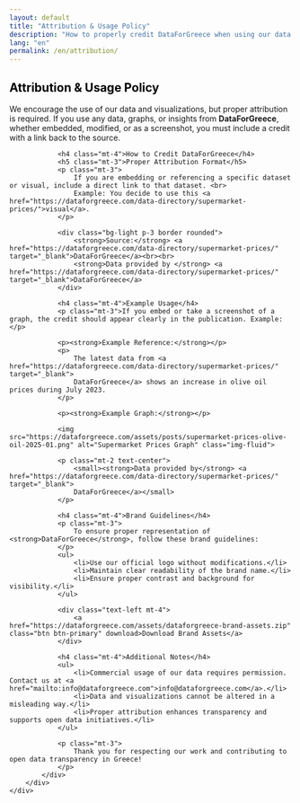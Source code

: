 ```yaml
---
layout: default
title: "Attribution & Usage Policy"
description: "How to properly credit DataForGreece when using our data and visualizations"
lang: "en"
permalink: /en/attribution/
---
```


<section class="bg-half-100 d-table w-100">
    <div class="container">
        <div class="row">
            <div class="col-md-8">
                <h2 style="color:black">Attribution & Usage Policy</h2>
                <p class="mt-4">
                    We encourage the use of our data and visualizations, but proper attribution is required. If you use any data, graphs, or insights from 
                    <strong>DataForGreece</strong>, whether embedded, modified, or as a screenshot, you must include a credit with a link back to the source.
                </p>

                <h4 class="mt-4">How to Credit DataForGreece</h4>
                <h5 class="mt-3">Proper Attribution Format</h5>
                <p class="mt-3">
                    If you are embedding or referencing a specific dataset or visual, include a direct link to that dataset. <br>
                    Example: You decide to use this <a href="https://dataforgreece.com/data-directory/supermarket-prices/">visual</a>.
                </p>

                <div class="bg-light p-3 border rounded">
                    <strong>Source:</strong> <a href="https://dataforgreece.com/data-directory/supermarket-prices/" target="_blank">DataForGreece</a><br><br>
                    <strong>Data provided by </strong> <a href="https://dataforgreece.com/data-directory/supermarket-prices/" target="_blank">DataForGreece</a>
                </div>

                <h4 class="mt-4">Example Usage</h4>
                <p class="mt-3">If you embed or take a screenshot of a graph, the credit should appear clearly in the publication. Example:</p>

                <p><strong>Example Reference:</strong></p>
                <p>
                    The latest data from <a href="https://dataforgreece.com/data-directory/supermarket-prices/" target="_blank">
                    DataForGreece</a> shows an increase in olive oil prices during July 2023.
                </p>
                    
                <p><strong>Example Graph:</strong></p>

                <img src="https://dataforgreece.com/assets/posts/supermarket-prices-olive-oil-2025-01.png" alt="Supermarket Prices Graph" class="img-fluid">

                <p class="mt-2 text-center">
                    <small><strong>Data provided by</strong> <a href="https://dataforgreece.com/data-directory/supermarket-prices/" target="_blank">
                    DataForGreece</a></small>
                </p>

                <h4 class="mt-4">Brand Guidelines</h4>
                <p class="mt-3">
                    To ensure proper representation of <strong>DataForGreece</strong>, follow these brand guidelines:
                </p>
                <ul>
                    <li>Use our official logo without modifications.</li>
                    <li>Maintain clear readability of the brand name.</li>
                    <li>Ensure proper contrast and background for visibility.</li>
                </ul>

                <div class="text-left mt-4">
                    <a href="https://dataforgreece.com/assets/dataforgreece-brand-assets.zip" class="btn btn-primary" download>Download Brand Assets</a>
                </div>

                <h4 class="mt-4">Additional Notes</h4>
                <ul>
                    <li>Commercial usage of our data requires permission. Contact us at <a href="mailto:info@dataforgreece.com">info@dataforgreece.com</a>.</li>
                    <li>Data and visualizations cannot be altered in a misleading way.</li>
                    <li>Proper attribution enhances transparency and supports open data initiatives.</li>
                </ul>

                <p class="mt-3">
                    Thank you for respecting our work and contributing to open data transparency in Greece!
                </p>
            </div>
        </div>
    </div>
</section>
